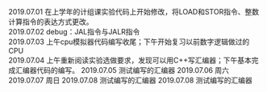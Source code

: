 2019.07.01 在上学年的计组课实验代码上开始修改，将LOAD和STOR指令、整数计算指令的表达方式更改。  
2019.07.02 debug：JAL指令与JALR指令  
2019.07.03 上午cpu模拟器代码编写收尾；下午开始复习以前数字逻辑做过的CPU  
2019.07.04 上午重新阅读实验选做要求，发现可以用C++写汇编器；下午基本完成汇编器代码的编写。
2019.07.05 测试编写的汇编器
2019.07.06 周六
2019.07.07 周日
2019.07.08 测试编写的汇编器
2019.07.08 测试编写的汇编器
